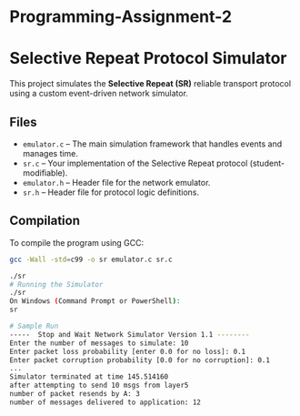 # Programming-Assignment-2
# Selective Repeat Protocol Simulator

This project simulates the **Selective Repeat (SR)** reliable transport protocol using a custom event-driven network simulator.

##  Files

- `emulator.c` – The main simulation framework that handles events and manages time.
- `sr.c` – Your implementation of the Selective Repeat protocol (student-modifiable).
- `emulator.h` – Header file for the network emulator.
- `sr.h` – Header file for protocol logic definitions.

##  Compilation

To compile the program using GCC:

```bash
gcc -Wall -std=c99 -o sr emulator.c sr.c

./sr
# Running the Simulator
./sr
On Windows (Command Prompt or PowerShell):
sr

# Sample Run
-----  Stop and Wait Network Simulator Version 1.1 --------
Enter the number of messages to simulate: 10
Enter packet loss probability [enter 0.0 for no loss]: 0.1
Enter packet corruption probability [0.0 for no corruption]: 0.1
...
Simulator terminated at time 145.514160
after attempting to send 10 msgs from layer5
number of packet resends by A: 3
number of messages delivered to application: 12

